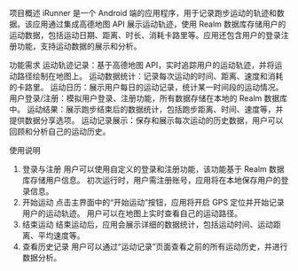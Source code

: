 项目概述
iRunner 是一个 Android 端的应用程序，用于记录跑步运动的轨迹和数据。该应用通过集成高德地图 API 展示运动轨迹，使用 Realm 数据库存储用户的运动数据，包括运动日期、距离、时长、消耗卡路里等。应用还包含用户的登录注册功能，支持运动数据的展示和分析。

功能需求
运动轨迹记录：基于高德地图 API，实时追踪用户的运动轨迹，并将运动路径绘制在地图上。
运动数据统计：记录每次运动的时间、距离、速度和消耗的卡路里。
运动日历：展示用户每日的运动记录，统计某一时间段的运动情况。
用户登录/注册：模拟用户登录、注册功能，所有数据存储在本地的 Realm 数据库中。
运动结果：展示跑步结束后的数据统计，包括跑步距离、时间、速度等，并提供数据分享选项。
运动记录展示：保存和展示每次运动的历史数据，用户可以回顾和分析自己的运动历史。

使用说明
1. 登录与注册
用户可以使用自定义的登录和注册功能，该功能基于 Realm 数据库存储用户信息。
初次运行时，用户需注册账号，应用将在本地保存用户的登录信息。
2. 开始运动
点击主界面中的“开始运动”按钮，应用将开启 GPS 定位并开始记录用户的运动轨迹。
用户可以在地图上实时查看自己的运动路径。
3. 结束运动
结束运动后，应用会展示详细的数据统计，包括运动时间、运动距离、平均速度等。
4. 查看历史记录
用户可以通过“运动记录”页面查看之前的所有运动历史，并进行数据分析。
